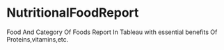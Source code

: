 # NutritionalFoodReport

Food And Category Of Foods Report In Tableau with essential benefits Of Proteins,vitamins,etc.

